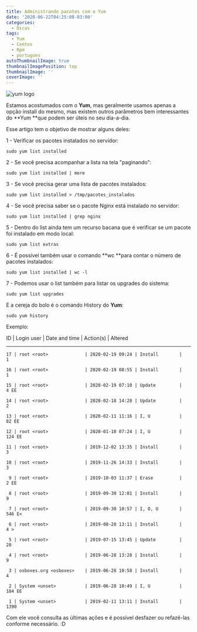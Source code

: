 ```yaml
---
title: Administrando pacotes com o Yum
date: '2020-06-22T04:25:08-03:00'
categories:
  - Dicas
tags:
  - Yum
  - Centos
  - Rpm
  - portugues
autoThumbnailImage: true
thumbnailImagePosition: top
thumbnailImage: ''
coverImage: ''
---
```

![yum logo](/images/uploads/yum.png)

Estamos acostumados com o **Yum**, mas geralmente usamos apenas a opção install do mesmo, mas existem outros parâmetros bem interessantes do **Yum **que podem ser úteis no seu dia-a-dia.

Esse artigo tem o objetivo de mostrar alguns deles:

1 - Verificar os pacotes instalados no servidor:

`sudo yum list installed`

2 - Se você precisa acompanhar a lista na tela "paginando":

`sudo yum list installed | more`

3 - Se você precisa gerar uma lista de pacotes instalados:

`sudo yum list installed > /tmp/pacotes_instalados`

4 - Se você precisa saber se o pacote Nginx está instalado no servidor:

`sudo yum list installed | grep nginx`

5 - Dentro do list ainda tem um recurso bacana que é verificar se um pacote foi instalado em modo local:

`sudo yum list extras`

6 - É possível também usar o comando **wc **para contar o número de pacotes instalados:

`sudo yum list installed | wc -l`

7 - Podemos usar o list também para listar os upgrades do sistema:

`sudo yum list upgrades`

E a cereja do bolo é o comando History do **Yum**:

`sudo yum history`

Exemplo:

ID     | Login user               | Date and time    | Action(s)      | Altered

- - -

```
17 | root <root>              | 2020-02-19 09:24 | Install        |    1

16 | root <root>              | 2020-02-19 08:55 | Install        |    1

15 | root <root>              | 2020-02-19 07:10 | Update         |    4 EE

14 | root <root>              | 2020-02-18 14:28 | Update         |    2

13 | root <root>              | 2020-02-11 11:16 | I, U           |   82 EE

12 | root <root>              | 2020-01-10 07:24 | I, U           |  124 EE

11 | root <root>              | 2019-12-02 13:35 | Install        |    3

10 | root <root>              | 2019-11-26 14:33 | Install        |    3

 9 | root <root>              | 2019-10-03 11:37 | Erase          |    2 EE

 8 | root <root>              | 2019-09-30 12:01 | Install        |    9

 7 | root <root>              | 2019-09-30 10:57 | I, O, U        |  546 E<

 6 | root <root>              | 2019-08-20 13:11 | Install        |    4 >

 5 | root <root>              | 2019-07-15 13:45 | Update         |   28

 4 | root <root>              | 2019-06-28 13:28 | Install        |    9

 3 | osboxes.org <osboxes>    | 2019-06-28 10:58 | Install        |    4

 2 | System <unset>           | 2019-06-28 10:49 | I, U           |  184 EE

 1 | System <unset>           | 2019-02-11 13:11 | Install        | 1390
```

Com ele você consulta as últimas ações e é possível desfazer ou refazê-las conforme necessário.  :D
